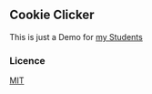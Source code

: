 ## Cookie Clicker
This is just a Demo for [my Students](https://github.com/logrinto/IAD2017.clicker-game)


### Licence
[MIT](https://opensource.org/licenses/MIT)
